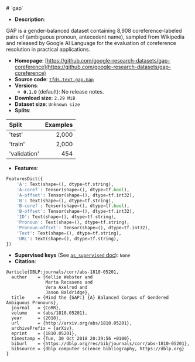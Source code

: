 <div itemscope itemtype="http://schema.org/Dataset">
  <div itemscope itemprop="includedInDataCatalog" itemtype="http://schema.org/DataCatalog">
    <meta itemprop="name" content="TensorFlow Datasets" />
  </div>
  <meta itemprop="name" content="gap" />
  <meta itemprop="description" content="&#10;GAP is a gender-balanced dataset containing 8,908 coreference-labeled pairs of &#10;(ambiguous pronoun, antecedent name), sampled from Wikipedia and released by &#10;Google AI Language for the evaluation of coreference resolution in practical &#10;applications.&#10;&#10;&#10;To use this dataset:&#10;&#10;```python&#10;import tensorflow_datasets as tfds&#10;&#10;ds = tfds.load(&#x27;gap&#x27;, split=&#x27;train&#x27;)&#10;for ex in ds.take(4):&#10;  print(ex)&#10;```&#10;&#10;See [the guide](https://www.tensorflow.org/datasets/overview) for more&#10;informations on [tensorflow_datasets](https://www.tensorflow.org/datasets).&#10;&#10;" />
  <meta itemprop="url" content="https://www.tensorflow.org/datasets/catalog/gap" />
  <meta itemprop="sameAs" content="https://github.com/google-research-datasets/gap-coreference" />
  <meta itemprop="citation" content="&#10;@article{DBLP:journals/corr/abs-1810-05201,&#10;  author    = {Kellie Webster and&#10;               Marta Recasens and&#10;               Vera Axelrod and&#10;               Jason Baldridge},&#10;  title     = {Mind the {GAP:} {A} Balanced Corpus of Gendered Ambiguous Pronouns},&#10;  journal   = {CoRR},&#10;  volume    = {abs/1810.05201},&#10;  year      = {2018},&#10;  url       = {http://arxiv.org/abs/1810.05201},&#10;  archivePrefix = {arXiv},&#10;  eprint    = {1810.05201},&#10;  timestamp = {Tue, 30 Oct 2018 20:39:56 +0100},&#10;  biburl    = {https://dblp.org/rec/bib/journals/corr/abs-1810-05201},&#10;  bibsource = {dblp computer science bibliography, https://dblp.org}&#10;}&#10;" />
</div>
# `gap`

*   **Description**:

GAP is a gender-balanced dataset containing 8,908 coreference-labeled pairs of
(ambiguous pronoun, antecedent name), sampled from Wikipedia and released by
Google AI Language for the evaluation of coreference resolution in practical
applications.

*   **Homepage**:
    [https://github.com/google-research-datasets/gap-coreference](https://github.com/google-research-datasets/gap-coreference)
*   **Source code**:
    [`tfds.text.gap.Gap`](https://github.com/tensorflow/datasets/tree/master/tensorflow_datasets/text/gap.py)
*   **Versions**:
    *   **`0.1.0`** (default): No release notes.
*   **Download size**: `2.29 MiB`
*   **Dataset size**: `Unknown size`
*   **Splits**:

Split        | Examples
:----------- | -------:
'test'       | 2,000
'train'      | 2,000
'validation' | 454

*   **Features**:

```python
FeaturesDict({
    'A': Text(shape=(), dtype=tf.string),
    'A-coref': Tensor(shape=(), dtype=tf.bool),
    'A-offset': Tensor(shape=(), dtype=tf.int32),
    'B': Text(shape=(), dtype=tf.string),
    'B-coref': Tensor(shape=(), dtype=tf.bool),
    'B-offset': Tensor(shape=(), dtype=tf.int32),
    'ID': Text(shape=(), dtype=tf.string),
    'Pronoun': Text(shape=(), dtype=tf.string),
    'Pronoun-offset': Tensor(shape=(), dtype=tf.int32),
    'Text': Text(shape=(), dtype=tf.string),
    'URL': Text(shape=(), dtype=tf.string),
})
```

*   **Supervised keys** (See
    [`as_supervised` doc](https://www.tensorflow.org/datasets/api_docs/python/tfds/load)):
    `None`
*   **Citation**:

```
@article{DBLP:journals/corr/abs-1810-05201,
  author    = {Kellie Webster and
               Marta Recasens and
               Vera Axelrod and
               Jason Baldridge},
  title     = {Mind the {GAP:} {A} Balanced Corpus of Gendered Ambiguous Pronouns},
  journal   = {CoRR},
  volume    = {abs/1810.05201},
  year      = {2018},
  url       = {http://arxiv.org/abs/1810.05201},
  archivePrefix = {arXiv},
  eprint    = {1810.05201},
  timestamp = {Tue, 30 Oct 2018 20:39:56 +0100},
  biburl    = {https://dblp.org/rec/bib/journals/corr/abs-1810-05201},
  bibsource = {dblp computer science bibliography, https://dblp.org}
}
```
